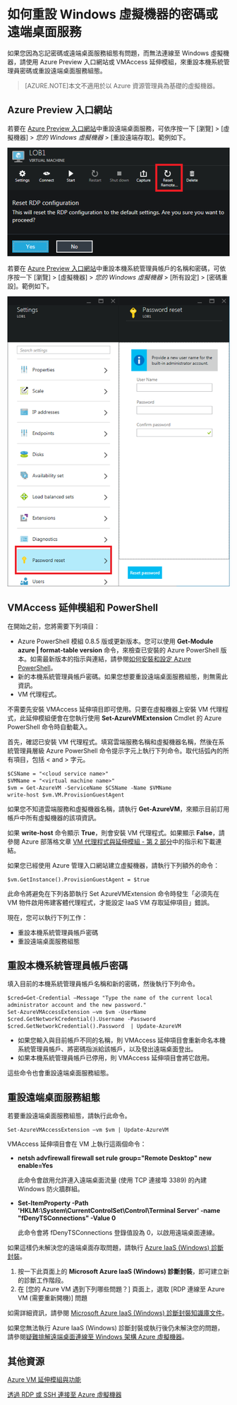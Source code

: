 <properties 
	pageTitle="如何重設 Windows 虛擬機器的密碼或遠端桌面服務" 
	description="使用 Azure Preview 入口網站或 PowerShell 命令，快速重設 Windows 虛擬機器的本機系統管理員密碼或遠端桌面服務。" 
	services="virtual-machines" 
	documentationCenter="" 
	authors="JoeDavies-MSFT" 
	manager="timlt" 
	editor=""/>

<tags 
	ms.service="virtual-machines" 
	ms.workload="infrastructure-services" 
	ms.tgt_pltfrm="na" 
	ms.devlang="na" 
	ms.topic="article" 
	ms.date="06/25/2015" 
	ms.author="josephd"/>

# 如何重設 Windows 虛擬機器的密碼或遠端桌面服務

如果您因為忘記密碼或遠端桌面服務組態有問題，而無法連線至 Windows 虛擬機器，請使用 Azure Preview 入口網站或 VMAccess 延伸模組，來重設本機系統管理員密碼或重設遠端桌面服務組態。

> [AZURE.NOTE]本文不適用於以 Azure 資源管理員為基礎的虛擬機器。

## Azure Preview 入口網站

若要在 [Azure Preview 入口網站](https://portal.azure.com)中重設遠端桌面服務，可依序按一下 [瀏覽] > [虛擬機器] > *您的 Windows 虛擬機器* > [重設遠端存取]。範例如下。


![](./media/virtual-machines-windows-reset-password/Portal-RDP-Reset-Windows.png)

若要在 [Azure Preview 入口網站](https://portal.azure.com)中重設本機系統管理員帳戶的名稱和密碼，可依序按一下 [瀏覽] > [虛擬機器] > *您的 Windows 虛擬機器* > [所有設定] > [密碼重設]。範例如下。

![](./media/virtual-machines-windows-reset-password/Portal-PW-Reset-Windows.png)

 
## VMAccess 延伸模組和 PowerShell

在開始之前，您將需要下列項目：

- Azure PowerShell 模組 0.8.5 版或更新版本。您可以使用 **Get-Module azure | format-table version** 命令，來檢查已安裝的 Azure PowerShell 版本。如需最新版本的指示與連結，請參閱[如何安裝和設定 Azure PowerShell](http://go.microsoft.com/fwlink/p/?linkid=320552&clcid=0x409)。 
- 新的本機系統管理員帳戶密碼。如果您想要重設遠端桌面服務組態，則無需此資訊。 
- VM 代理程式。 

不需要先安裝 VMAccess 延伸項目即可使用。只要在虛擬機器上安裝 VM 代理程式，此延伸模組便會在您執行使用 **Set-AzureVMExtension** Cmdlet 的 Azure PowerShell 命令時自動載入。
 
首先，確認已安裝 VM 代理程式。填寫雲端服務名稱和虛擬機器名稱，然後在系統管理員層級 Azure PowerShell 命令提示字元上執行下列命令。取代括弧內的所有項目，包括 < and > 字元。

	$CSName = "<cloud service name>"
	$VMName = "<virtual machine name>"
	$vm = Get-AzureVM -ServiceName $CSName -Name $VMName 
	write-host $vm.VM.ProvisionGuestAgent

如果您不知道雲端服務和虛擬機器名稱，請執行 **Get-AzureVM**，來顯示目前訂用帳戶中所有虛擬機器的該項資訊。

如果 **write-host** 命令顯示 **True**，則會安裝 VM 代理程式。如果顯示 **False**，請參閱 Azure 部落格文章 [VM 代理程式與延伸模組 - 第 2 部分](http://go.microsoft.com/fwlink/p/?linkid=403947&clcid=0x409)中的指示和下載連結。

如果您已經使用 Azure 管理入口網站建立虛擬機器，請執行下列額外的命令：

	$vm.GetInstance().ProvisionGuestAgent = $true

此命令將避免在下列各節執行 Set AzureVMExtension 命令時發生「必須先在 VM 物件啟用佈建客體代理程式，才能設定 IaaS VM 存取延伸項目」錯誤。

現在，您可以執行下列工作：

- 重設本機系統管理員帳戶密碼
- 重設遠端桌面服務組態

## 重設本機系統管理員帳戶密碼

填入目前的本機系統管理員帳戶名稱和新的密碼，然後執行下列命令。

	$cred=Get-Credential –Message "Type the name of the current local administrator account and the new password."	
	Set-AzureVMAccessExtension –vm $vm -UserName $cred.GetNetworkCredential().Username -Password $cred.GetNetworkCredential().Password  | Update-AzureVM

- 如果您輸入與目前帳戶不同的名稱，則 VMAccess 延伸項目會重新命名本機系統管理員帳戶、將密碼指派給該帳戶，以及發出遠端桌面登出。
- 如果本機系統管理員帳戶已停用，則 VMAccess 延伸項目會將它啟用。
 
這些命令也會重設遠端桌面服務組態。

## 重設遠端桌面服務組態

若要重設遠端桌面服務組態，請執行此命令。

	Set-AzureVMAccessExtension –vm $vm | Update-AzureVM

VMAccess 延伸項目會在 VM 上執行這兩個命令：

- **netsh advfirewall firewall set rule group="Remote Desktop" new enable=Yes**

	此命令會啟用允許連入遠端桌面流量 (使用 TCP 連接埠 3389) 的內建 Windows 防火牆群組。

- **Set-ItemProperty -Path 'HKLM:\\System\\CurrentControlSet\\Control\\Terminal Server' -name "fDenyTSConnections" -Value 0**

	此命令會將 fDenyTSConnections 登錄值設為 0，以啟用遠端桌面連線。

如果這樣仍未解決您的遠端桌面存取問題，請執行 [Azure IaaS (Windows) 診斷封裝](https://home.diagnostics.support.microsoft.com/SelfHelp?knowledgebaseArticleFilter=2976864)。

1.	按一下此頁面上的 **Microsoft Azure IaaS (Windows) 診斷封裝**，即可建立新的診斷工作階段。
2.	在 [您的 Azure VM 遇到下列哪些問題？] 頁面上，選取 [RDP 連線至 Azure VM (需要重新開機)] 問題 

如需詳細資訊，請參閱 [Microsoft Azure IaaS (Windows) 診斷封裝知識庫文件](http://support.microsoft.com/kb/2976864)。

如果您無法執行 Azure IaaS (Windows) 診斷封裝或執行後仍未解決您的問題，請參閱[疑難排解遠端桌面連線至 Windows 架構 Azure 虛擬機器](virtual-machines-troubleshoot-remote-desktop-connections.md)。


## 其他資源

[Azure VM 延伸模組與功能](http://msdn.microsoft.com/library/azure/dn606311.aspx)

[透過 RDP 或 SSH 連接至 Azure 虛擬機器](http://msdn.microsoft.com/library/azure/dn535788.aspx)

 

<!---HONumber=July15_HO2-->